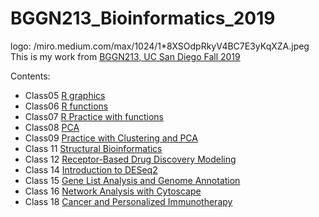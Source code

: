 # BGGN213_Bioinformatics_2019
logo: /miro.medium.com/max/1024/1*8XSOdpRkyV4BC7E3yKqXZA.jpeg
This is my work from [BGGN213, UC San Diego Fall 2019](https://bioboot.github.io/bggn213_F19/)

Contents:
- Class05 [R graphics](https://github.com/earmbrus/BGGN213_Bioinformatics_2019/blob/master/Lecture5_Hands-On_Worksheet/Data-Exploration-and-Visualization-in-R.md)
- Class06 [R functions](https://github.com/earmbrus/BGGN213_Bioinformatics_2019/blob/master/Lecture6_Hands-On_Worksheet/Why%2C-when-and-how-of-writing-your-own-functions.md)
- Class07 [R Practice with functions](https://github.com/earmbrus/BGGN213_Bioinformatics_2019/blob/master/Class%207/Practice-with-R-Functions.md)
- Class08 [PCA](https://github.com/earmbrus/BGGN213_Bioinformatics_2019/blob/master/Lecture8_Hands-On_Worksheet/Hands-on-with-Principle-Component-Analysis--PCA-.md)
- Class09 [Practice with Clustering and PCA](https://github.com/earmbrus/BGGN213_Bioinformatics_2019/blob/master/Class%209/Wisconsin-Cancer-Data-Analysis.md)
- Class 11 [Structural Bioinformatics](https://github.com/earmbrus/BGGN213_Bioinformatics_2019/blob/master/Class11/Class_11.md)
- Class 12 [Receptor-Based Drug Discovery Modeling](https://github.com/earmbrus/BGGN213_Bioinformatics_2019/blob/master/Class12_in_class_work/Class-Twelve-In-Class-Work.md)
- Class 14 [Introduction to DESeq2](https://github.com/earmbrus/BGGN213_Bioinformatics_2019/blob/master/Class%2013/Introduction_to_DESeq2.md)
- Class 15 [Gene List Analysis and Genome Annotation](https://github.com/earmbrus/BGGN213_Bioinformatics_2019/blob/master/Class%2014/20191115_inclass_work.md)
- Class 16 [Network Analysis with Cytoscape](https://github.com/earmbrus/BGGN213_Bioinformatics_2019/blob/master/Class%2017/Metagenomics-co-occurance-networks.md)
- Class 18 [Cancer and Personalized Immunotherapy](https://github.com/earmbrus/BGGN213_Bioinformatics_2019/blob/master/Cancer_Lecture/Cancer-Lecture.md)
